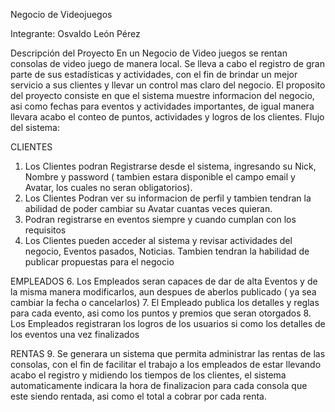 Negocio de Videojuegos

Integrante: Osvaldo León Pérez

Descripción del Proyecto
En un Negocio de Video juegos se rentan consolas de video juego de manera local. Se lleva a cabo el registro de gran parte de sus estadísticas y actividades, con el fin de brindar un mejor servicio a sus clientes y llevar un control mas claro del negocio.
El proposito del proyecto consiste en que el sistema muestre informacion del negocio, asi como fechas para eventos y actividades importantes, de igual manera llevara acabo el conteo de puntos, actividades y logros de los clientes. Flujo del sistema:

CLIENTES
1. Los Clientes podran Registrarse desde el sistema, ingresando su Nick, Nombre y password ( tambien estara disponible el campo email y Avatar, los cuales no seran obligatorios).
2. Los Clientes Podran ver su informacion de perfil y tambien tendran la abilidad de poder cambiar su Avatar cuantas veces quieran.
3. Podran registrarse en eventos siempre y cuando cumplan con los requisitos
4. Los Clientes pueden acceder al sistema y revisar actividades del negocio, Eventos pasados, Noticias.  Tambien tendran la habilidad de publicar propuestas para el negocio

EMPLEADOS
6. Los Empleados seran capaces de dar de alta Eventos y de la misma manera modificarlos, aun despues de aberlos publicado ( ya sea cambiar la fecha o cancelarlos)
7. El Empleado publica los detalles y reglas para cada evento, asi como los puntos y premios que seran otorgados
8. Los Empleados registraran los logros de los usuarios si como los detalles de los eventos una vez finalizados


RENTAS 
9. Se generara un sistema que permita administrar las rentas de las consolas, con el fin de facilitar el trabajo a los empleados de estar llevando acabo el registro y midiendo los tiempos de los clientes, el sistema automaticamente indicara la hora de finalizacion para cada consola que este siendo rentada, asi como el total a cobrar por cada renta.
